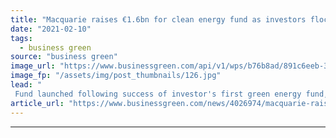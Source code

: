 ```yaml
---
title: "Macquarie raises €1.6bn for clean energy fund as investors flock to low-carbon assets"
date: "2021-02-10"
tags: 
  - business green
source: "business green"
image_url: "https://www.businessgreen.com/api/v1/wps/b76b8ad/891c6eeb-35a6-4877-b348-a62986df6cd0/5/rhyl-flats-offshore-wind-farm-185x114.jpg"
image_fp: "/assets/img/post_thumbnails/126.jpg"
lead: "
 Fund launched following success of investor's first green energy fund, which it acquired when Macquarie Group purchased the Green Investment Bank from the UK government in 2017 ..."
article_url: "https://www.businessgreen.com/news/4026974/macquarie-raises-eur-6bn-clean-energy-fund-investors-flock-low-carbon-assets"
---
```


---

